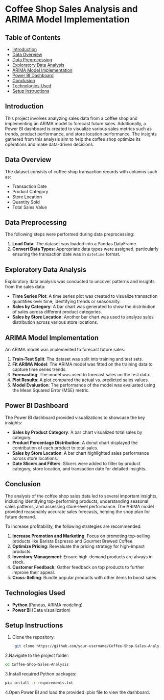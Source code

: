# Coffee Shop Sales Analysis and ARIMA Model Implementation

## Table of Contents
- [Introduction](#introduction)
- [Data Overview](#data-overview)
- [Data Preprocessing](#data-preprocessing)
- [Exploratory Data Analysis](#exploratory-data-analysis)
- [ARIMA Model Implementation](#arima-model-implementation)
- [Power BI Dashboard](#power-bi-dashboard)
- [Conclusion](#conclusion)
- [Technologies Used](#technologies-used)
- [Setup Instructions](#setup-instructions)

## Introduction
This project involves analyzing sales data from a coffee shop and implementing an ARIMA model to forecast future sales. Additionally, a Power BI dashboard is created to visualize various sales metrics such as trends, product performance, and store location performance. The insights gathered from this analysis aim to help the coffee shop optimize its operations and make data-driven decisions.

## Data Overview
The dataset consists of coffee shop transaction records with columns such as:
- Transaction Date
- Product Category
- Store Location
- Quantity Sold
- Total Sales Value

## Data Preprocessing
The following steps were performed during data preprocessing:
1. **Load Data**: The dataset was loaded into a Pandas DataFrame.
2. **Convert Data Types**: Appropriate data types were assigned, particularly ensuring the transaction date was in `datetime` format.

## Exploratory Data Analysis
Exploratory data analysis was conducted to uncover patterns and insights from the sales data:
- **Time Series Plot**: A time series plot was created to visualize transaction quantities over time, identifying trends or seasonality.
- **Sales by Category**: A bar chart was generated to show the distribution of sales across different product categories.
- **Sales by Store Location**: Another bar chart was used to analyze sales distribution across various store locations.

## ARIMA Model Implementation
An ARIMA model was implemented to forecast future sales:
1. **Train-Test Split**: The dataset was split into training and test sets.
2. **Fit ARIMA Model**: The ARIMA model was fitted on the training data to capture time series trends.
3. **Forecasting**: The model was used to forecast sales on the test data.
4. **Plot Results**: A plot compared the actual vs. predicted sales values.
5. **Model Evaluation**: The performance of the model was evaluated using the Mean Squared Error (MSE) metric.

## Power BI Dashboard
The Power BI dashboard provided visualizations to showcase the key insights:
- **Sales by Product Category**: A bar chart visualized total sales by category.
- **Product Percentage Distribution**: A donut chart displayed the contribution of each product to total sales.
- **Sales by Store Location**: A bar chart highlighted sales performance across store locations.
- **Date Slicers and Filters**: Slicers were added to filter by product category, store location, and transaction date for detailed insights.

## Conclusion
The analysis of the coffee shop sales data led to several important insights, including identifying top-performing products, understanding seasonal sales patterns, and assessing store-level performance. The ARIMA model provided reasonably accurate sales forecasts, helping the shop plan for future demand.

To increase profitability, the following strategies are recommended:
1. **Increase Promotion and Marketing**: Focus on promoting top-selling products like Barista Espresso and Gourmet Brewed Coffee.
2. **Optimize Pricing**: Reevaluate the pricing strategy for high-impact products.
3. **Inventory Management**: Ensure high-demand products are always in stock.
4. **Customer Feedback**: Gather feedback on top products to further improve their appeal.
5. **Cross-Selling**: Bundle popular products with other items to boost sales.

## Technologies Used
- **Python** (Pandas, ARIMA modeling)
- **Power BI** (Data visualization)

## Setup Instructions
1. Clone the repository:
   ```bash
    git clone https://github.com/your-username/Coffee-Shop-Sales-Analysis.git

   ```
2.Navigate to the project folder:
 ```bash
 cd Coffee-Shop-Sales-Analysis
   ```
3.Install required Python packages:
 ```bash
 pip install -r requirements.txt
   ```
4.Open Power BI and load the provided .pbix file to view the dashboard.

   
